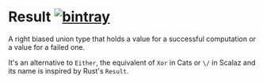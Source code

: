 # Result [![bintray](https://api.bintray.com/packages/albertpastrana/maven/uscala-result/images/download.svg) ](https://bintray.com/albertpastrana/maven/uscala-result/_latestVersion)

A right biased union type that holds a value for a successful computation
or a value for a failed one.

It's an alternative to `Either`, the equivalent of `Xor` in Cats or `\/` in
Scalaz and its name is inspired by Rust's `Result`.